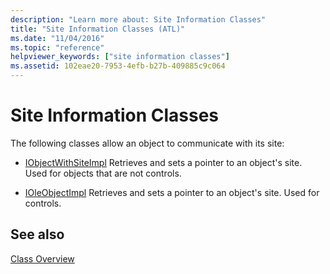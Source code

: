```yaml
---
description: "Learn more about: Site Information Classes"
title: "Site Information Classes (ATL)"
ms.date: "11/04/2016"
ms.topic: "reference"
helpviewer_keywords: ["site information classes"]
ms.assetid: 102eae20-7953-4efb-b27b-409885c9c064
---
```

# Site Information Classes

The following classes allow an object to communicate with its site:

- [IObjectWithSiteImpl](../atl/reference/iobjectwithsiteimpl-class.md) Retrieves and sets a pointer to an object's site. Used for objects that are not controls.

- [IOleObjectImpl](../atl/reference/ioleobjectimpl-class.md) Retrieves and sets a pointer to an object's site. Used for controls.

## See also

[Class Overview](../atl/atl-class-overview.md)
